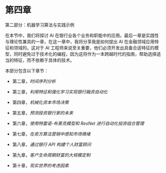 # 第四章

第二部分：机器学习算法与实践示例

在本节中，我们将探讨 AI 在银行业各个业务和职能中的应用。最后一章是实践性与理论性兼具的一章，在这一章中，我将分享我是如何提出 AI 在金融领域应用特征和领域的。这对于 AI 工程师来说至关重要，他们必须开发出具备合适特征的模型，同时避免过于技术化的编程，因为这将作为一本跨越时代的指南，帮助选择适当的特征，而不依赖于具体的技术。

本部分包含以下章节：

+   第二章，*时间序列分析*

+   第三章，*利用特征和强化学习实现银行融资自动化*

+   第四章，*机械化资本市场决策*

+   第五章，*预测投资银行家的未来*

+   第六章，*使用特雷诺-布莱克模型和 ResNet 进行自动化投资组合管理*

+   第七章，*在卖方算法营销中感知市场情绪*

+   第八章，*通过银行 API 构建个人财富顾问*

+   第九章，*客户生命周期财富的大规模定制*

+   第十章，*现实世界的考虑因素*
